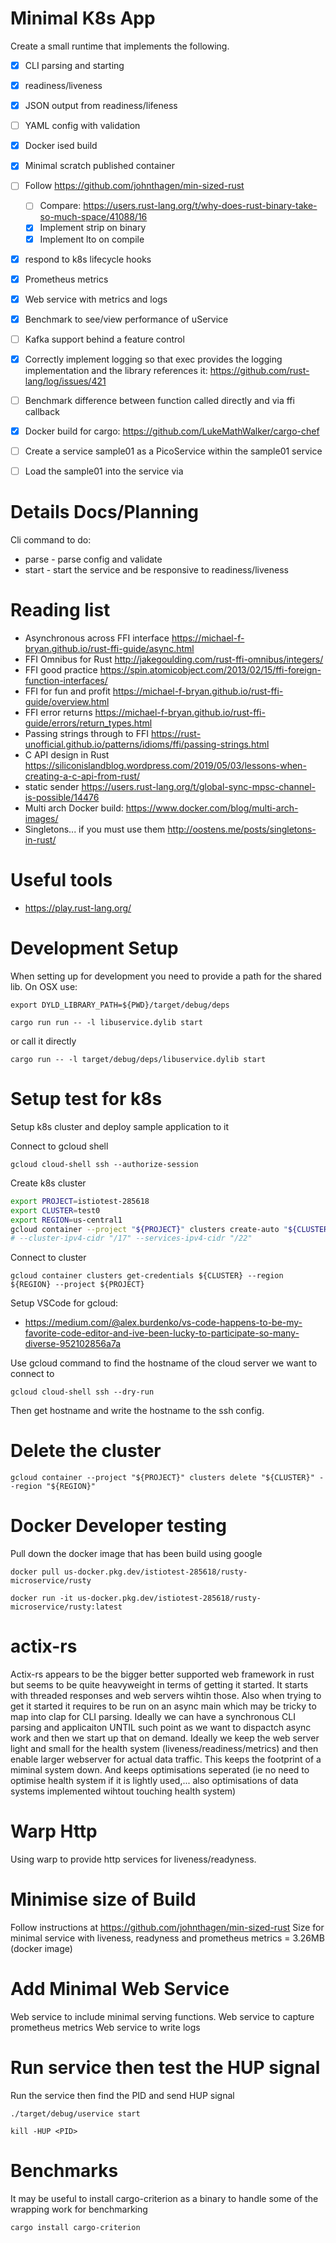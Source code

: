 # Minimal K8s App

Create a small runtime that implements the following.
  * [x] CLI parsing and starting
  * [x] readiness/liveness
  * [x] JSON output from readiness/lifeness
  * [ ] YAML config with validation
  * [x] Docker ised build
  * [x] Minimal scratch published container
  * [ ] Follow https://github.com/johnthagen/min-sized-rust
    * [ ] Compare: https://users.rust-lang.org/t/why-does-rust-binary-take-so-much-space/41088/16
    * [x] Implement strip on binary
    * [x] Implement lto on compile
  * [x] respond to k8s lifecycle hooks
  * [x] Prometheus metrics
  * [x] Web service with metrics and logs
  * [x] Benchmark to see/view performance of uService
  * [ ] Kafka support behind a feature control
  * [x] Correctly implement logging so that exec provides the logging implementation and the library references it: https://github.com/rust-lang/log/issues/421
  * [ ] Benchmark difference between function called directly and via ffi callback
  * [x] Docker build for cargo: https://github.com/LukeMathWalker/cargo-chef
  * [ ] Create a service sample01 as a PicoService within the sample01 service
  * [ ] Load the sample01 into the service via


# Details Docs/Planning

Cli command to do:

* parse - parse config and validate
* start - start the service and be responsive to readiness/liveness

# Reading list

  * Asynchronous across FFI interface https://michael-f-bryan.github.io/rust-ffi-guide/async.html
  * FFI Omnibus for Rust http://jakegoulding.com/rust-ffi-omnibus/integers/
  * FFI good practice https://spin.atomicobject.com/2013/02/15/ffi-foreign-function-interfaces/
  * FFI for fun and profit https://michael-f-bryan.github.io/rust-ffi-guide/overview.html
  * FFI error returns https://michael-f-bryan.github.io/rust-ffi-guide/errors/return_types.html
  * Passing strings through to FFI https://rust-unofficial.github.io/patterns/idioms/ffi/passing-strings.html
  * C API design in Rust https://siliconislandblog.wordpress.com/2019/05/03/lessons-when-creating-a-c-api-from-rust/
  * static sender https://users.rust-lang.org/t/global-sync-mpsc-channel-is-possible/14476
  * Multi arch Docker build: https://www.docker.com/blog/multi-arch-images/
  * Singletons... if you must use them http://oostens.me/posts/singletons-in-rust/

# Useful tools

* https://play.rust-lang.org/

# Development Setup

When setting up for development you need to provide a path for the shared lib.
On OSX use:

    export DYLD_LIBRARY_PATH=${PWD}/target/debug/deps

    cargo run run -- -l libuservice.dylib start

or call it directly

    cargo run -- -l target/debug/deps/libuservice.dylib start

# Setup test for k8s

Setup k8s cluster and deploy sample application to it

Connect to gcloud shell

    gcloud cloud-shell ssh --authorize-session

Create k8s cluster

```bash
export PROJECT=istiotest-285618
export CLUSTER=test0
export REGION=us-central1
gcloud container --project "${PROJECT}" clusters create-auto "${CLUSTER}" --region "${REGION}" --release-channel "regular" --network "projects/${PROJECT}/global/networks/default" --subnetwork "projects/${PROJECT}/regions/${REGION}/subnetworks/default"
# --cluster-ipv4-cidr "/17" --services-ipv4-cidr "/22"
```

Connect to cluster


    gcloud container clusters get-credentials ${CLUSTER} --region ${REGION} --project ${PROJECT}

Setup VSCode for gcloud:
* https://medium.com/@alex.burdenko/vs-code-happens-to-be-my-favorite-code-editor-and-ive-been-lucky-to-participate-so-many-diverse-952102856a7a

Use gcloud command to find the hostname of the cloud server we want to connect to

    gcloud cloud-shell ssh --dry-run

Then get hostname and write the hostname to the ssh config.

# Delete the cluster

    gcloud container --project "${PROJECT}" clusters delete "${CLUSTER}" --region "${REGION}"

# Docker Developer testing

Pull down the docker image that has been build using google

    docker pull us-docker.pkg.dev/istiotest-285618/rusty-microservice/rusty

    docker run -it us-docker.pkg.dev/istiotest-285618/rusty-microservice/rusty:latest

# actix-rs

Actix-rs appears to be the bigger better supported web framework in rust but seems to be quite heavyweight in terms of getting it started. It starts with threaded responses and web servers wihtin those. Also when trying to get it started it requires to be run on an async main which may be tricky to map into clap for CLI parsing.
Ideally we can have a synchronous CLI parsing and applicaiton UNTIL such point as we want to dispactch async work and then we start up that on demand.
Ideally we keep the web server light and small for the health system (liveness/readiness/metrics) and then enable larger webserver for actual data traffic. This keeps the footprint of a miminal system down. And keeps optimisations seperated (ie no need to optimise health system if it is lightly used,... also optimisations of data systems implemented wihtout touching health system)

# Warp Http
Using warp to provide http services for liveness/readyness.

# Minimise size of Build
Follow instructions at https://github.com/johnthagen/min-sized-rust
Size for minimal service with liveness, readyness and prometheus metrics = 3.26MB (docker image)

# Add Minimal Web Service
Web service to include minimal serving functions.
Web service to capture prometheus metrics
Web service to write logs

# Run service then test the HUP signal

Run the service then find the PID and send HUP signal

    ./target/debug/uservice start

    kill -HUP <PID>

# Benchmarks

It may be useful to install cargo-criterion as a binary to handle some of the wrapping work for benchmarking

    cargo install cargo-criterion
